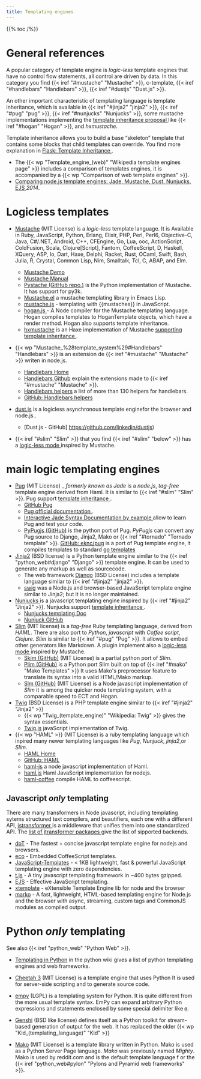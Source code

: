 ```yaml
---
title: Templating engines
---
```


{{% toc /%}}

# General references

A popular category of template engine is _logic-less_ template engines
that have no control flow statements, all control are driven by data.
In this category you find {{< iref "#mustache" "Mustache" >}},
c-template, {{< iref "#handlebars" "Handlebars" >}}, {{< iref "#dustjs" "Dust.js" >}}.

An other important characteristic of templating language is template
inheritance, which is available in
{{< iref "#jinja2" "jinja2" >}},
{{< iref "#pug" "pug" >}},
{{< iref "#nunjucks" "Nunjucks" >}},
some mustache implementations implementing the
[template inheritance proposal
](https://github.com/mustache/spec/pull/75) like
{{< iref "#hogan" "Hogan" >}}, and _hxmustache_.

Template inheritance allows you to build a base “skeleton” template
that contains some blocks that child templates can override.
You find more explanation in [Flask: Template Inheritance
](http://flask.pocoo.org/docs/dev/patterns/templateinheritance/).

-   The {{< wp "Template_engine_(web)"  "Wikipedia template engines page" >}}
    includes a comparison of templates engines, it is accompanied by a
    {{< wp "Comparison of web template engines" >}}.
-   [Comparing  node.js template engines: Jade, Mustache, Dust, Nunjucks, EJS
    ](https://developer.ibm.com/node/2014/11/11/compare-javascript-templates-jade-mustache-dust/)
    _2014_.

# Logicless templates

-   <a name="mustache"></a>[Mustache](http://mustache.github.io/)
    (MIT License)
    is a _logic-less_ template language. It is Available in Ruby,
    JavaScript, Python, Erlang, Elixir, PHP, Perl, Perl6, Objective-C,
    Java, C#/.NET, Android, C++, CFEngine, Go, Lua, ooc, ActionScript,
    ColdFusion, Scala, Clojure[Script], Fantom, CoffeeScript, D,
    Haskell, XQuery, ASP, Io, Dart, Haxe, Delphi, Racket, Rust, OCaml,
    Swift, Bash, Julia, R, Crystal, Common Lisp, Nim, Smalltalk, Tcl,
    C, ABAP, and  Elm.
    -   [Mustache Demo](http://mustache.github.io/#demo)
    -   [Mustache Manual](http://mustache.github.io/mustache.5.html)
    -   [Pystache (GitHub repo.)](https://github.com/defunkt/pystache)
        is the Python implementation of Mustache. It has support for py3k.
    -   [Mustache.el](https://github.com/Wilfred/mustache.el)
        a mustache templating library in Emacs Lisp.
    -   [mustache.js](https://github.com/janl/mustache.js) -
        templating with {{mustaches}} in JavaScript.
    -   <a name="hogan"></a>[hogan.js
        ](https://github.com/twitter/hogan.js) -
        A Node compiler for the Mustache templating language. Hogan
        compiles templates to HoganTemplate objects, which have a
        render method. Hogan also supports template inheritance.
    -   [hxmustache](https://github.com/nadako/hxmustache/)
        is an Haxe implementation of Mustache
        [supporting template inheritance
        ](https://github.com/nadako/hxmustache/blob/master/README.md#template-inheritance).
-   <a name="handlebars"></a>
    {{< wp "Mustache_%28template_system%29#Handlebars"  "Handlebars" >}} is an
    extension de {{< iref "#mustache" "Mustache" >}} writen in
    node.js.
    -   [Handlebars Home](http://handlebarsjs.com/)
    -   [Handlebars Github](https://github.com/wycats/handlebars.js)
        explain the extensions made to
        {{< iref "#mustache" "Mustache" >}}.
    -   [Handlebars helpers](http://assemble.io/helpers/)
        a list of more than 130 helpers for handlebars.
    -   [GitHub: Handlebars helpers
        ](https://github.com/assemble/handlebars-helpers)

-   <a name="dustjs"></a>[dust.js](http://www.dustjs.com/)
    is a logicless asynchronous template enginefor the browser and
    node.js..
    -   [Dust.js - GitHub] https://github.com/linkedin/dustjs)
-   {{< iref "#slim" "Slim" >}} that you find
    {{< iref "#slim" "below" >}} has a [logic-less mode
    ](http://www.rubydoc.info/gems/slim/file/doc/logic_less.md)
    inspired by Mustache.

# main logic templating engines

-   <a name="pug"></a>[Pug](https://pugjs.org/)  (MIT License) _
    _formerly known as Jade_ is a _node.js_, _tag-free_ template
    engine derived from Haml.  It is similar to
    {{< iref "#slim" "Slim" >}}.
    Pug support [template inheritance
    ](https://pugjs.org/language/inheritance.html).
    -   [GitHub Pug](https://github.com/pugjs/pug)
    -   [Pug official documentation
        ](https://pugjs.org/api/getting-started.html).
    -   [Interactive Jade Syntax Documentation by example
        ](http://naltatis.github.com/jade-syntax-docs/) allow to learn
        Pug and test your code.
    -   [PyPugjs (GitHub)](https://github.com/kakulukia/pypugjs)
        is the python port of Pug. _PyPugjs_ can
        convert any Pug source to Django, Jinja2, Mako or
        {{< iref "#tornado" "Tornado template" >}}.
    [GitHub: eknc/pug](https://github.com/eknkc/pug)
    is a port of Pug template engine, it compiles templates to
    standard [go templates](https://golang.org/pkg/html/template/)
-   <a name="jinja2"></a>[Jinja2](http://jinja.pocoo.org)
    (BSD license) is a Python template engine similar to the
    {{< iref "python_web#django" "Django" >}}
    template engine.  It can be used to generate any markup as well as
    sourcecode.
    -   The web framework [Django](http://www.djangoproject.com/) (BSD
        License) includes a template language similar to
        {{< iref "#jinja2" "jinja2" >}}.
    -   [swig](https://github.com/paularmstrong/swig)
        was a Node.js and browser-based JavaScript template engine
        similar to Jinja2; but it is no longer maintained.
-   <a name="nunjucks"></a>[Nunjucks
    ](http://mozilla.github.io/nunjucks/)
    is a javascript templating engine inspired by {{< iref "#jinja2" "Jinja2" >}}.
    Nunjucks support [template inheritance
    ](http://mozilla.github.io/nunjucks/templating.html#template-inheritance).
    -   [Nunjucks templating Doc
        ](http://mozilla.github.io/nunjucks/templating.html)
    -   [Nunjuck GitHub](https://github.com/mozilla/nunjucks)
-   <a name="slim"></a>[Slim](http://slim-lang.com/) (MIT license)
     is a _tag-free_ Ruby templating language, derived
    from _HAML_. There are
    also port to _Python_, _javascript_ with  _Coffee script_,
    _Clojure_. _Slim_ is similar to {{< iref "#pug" "Pug" >}}.
    It allows to embed other  generators like Markdown.
    A plugin implement also a [logic-less mode
    ](http://www.rubydoc.info/gems/slim/file/doc/logic_less.md)
    inspired by Mustache.
    -   [Skim (GitHub)](https://github.com/jfirebaugh/skim) (MIT License)
        is a partial python port of _Slim_.
    -   [Plim (GitHub)](https://github.com/avanov/Plim) is a Python port Slim
        built on top of {{< iref "#mako" "Mako Templates" >}}
        It uses Mako's preprocessor feature to translate its syntax
        into a valid HTML/Mako markup.
    -   [Slm (GitHub)](https://github.com/slm-lang/slm) (MIT License)
        is a Node javascript implementation of _Slim_
        it is among the quicker node templating system, with a
        comparable speed to ECT and Hogan.
-   <a name="twig"></a>[Twig](https://twig.symfony.com/) (BSD License)
    is a PHP template engine similar to
    {{< iref "#jinja2" "Jinja2" >}}
    -   {{< wp "Twig_(template_engine)"  "Wikipedia: Twig" >}} gives the syntax
        essentials.
    -   [Twig.js](https://github.com/twigjs/twig.js)
        javaScript implementation of Twig.
-   <a name="haml"></a>{{< wp "HAML" >}} (MIT License)
    is a ruby templating language which inpired many newer templating
    languages like _Pug_, _Nunjuck_, _jinja2_,or _Slim_.
    -   [HAML Home](http://haml.info/)
    -   [GitHub: HAML](https://github.com/haml/haml)
    -   [haml-js](https://github.com/creationix/haml-js)
        a node javascript implementation of Haml.
    -   [haml.js](https://github.com/tj/haml.js/)
        Haml JavaScript implementation for nodejs.
     -  [haml-coffee](github.com/netzpirat/haml-coffee)
         compile HAML to coffeescript.

## Javascript _only_ templating
There are many transformers in Node javascript, including templating sytems
structured text compilers, and beautifiers, each one with a
different API, [jstransformer
](https://github.com/jstransformers/jstransformer)
is a middleware that unifies them into one standardized API.
The [list of jtransformer packages
](https://www.npmjs.com/browse/keyword/jstransformer) give the list of
sipported backends.

-   [doT](https://github.com/olado/doT) - The fastest + concise
    javascript template engine for nodejs and browsers.
-   [eco](https://github.com/sstephenson/eco/) - Embedded CoffeeScript
    templates.
-   [JavaScript-Templates](https://github.com/blueimp/JavaScript-Templates) -
    < 1KB lightweight, fast & powerful JavaScript templating engine
    with zero dependencies.
-   [t.js](https://github.com/jasonmoo/t.js) - A tiny javascript
    templating framework in ~400 bytes gzipped.
-   [EJS](https://github.com/mde/ejs) - Effective JavaScript
    templating.
-   [xtemplate](https://github.com/xtemplate/xtemplate) - eXtensible
    Template Engine lib for node and the browser
-   [marko](https://github.com/marko-js/marko) - A fast, lightweight,
    HTML-based templating engine for Node.js and the browser with
    async, streaming, custom tags and CommonJS modules as compiled
    output.

# Python _only_ templating
See also {{< iref "python_web" "Python Web" >}}.

-   [Templating in Python](http://wiki.python.org/moin/Templating)
    in the python wiki gives a list of python templating engines and
    web frameworks.

-   [Cheetah 3](http://www.cheetahtemplate.org/)
    (MIT License) is a template engine that uses Python It is used for
    server-side scripting and to generate source code.
-   [empy](http://www.alcyone.com/software/empy/)
    (LGPL) is a templating system for Python. It is quite different
    from the more usual template syntax. EmPy can expand arbitrary
    Python expressions and statements enclosed by some special
    delimiter like `@`.
-   [Genshi](http://genshi.edgewall.org/) (BSD
    like license) defines itself as a Python toolkit for stream-based
    generation of output for the web. It has replaced the older
    {{< wp "Kid_(templating_language)"  "Kid" >}}

-   [Mako](http://www.makotemplates.org/)<a name="mako"></a>
    (MIT License) is a template library written in Python. Mako is used as a
    Python Server Page language. _Mako_ was previously named _Mighty_.
    Mako is used by reddit.com and is the default template language f
    or the {{< iref "python_web#pylon" "Pylons and Pyramid web frameworks" >}}.


<!-- Local Variables: -->
<!-- mode: markdown -->
<!-- ispell-local-dictionary: "english" -->
<!-- End: -->
